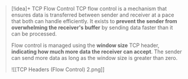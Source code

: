> [!idea]+ TCP Flow Control
> TCP flow control is a mechanism that ensures data is transferred between sender and receiver at a pace that both can handle efficiently. It exists to **prevent the sender from overwhelming the receiver's buffer** by sending data faster than it can be processed. 
> 
> Flow control is managed using the **window size** TCP header, **indicating how much more data the receiver can accept**. The sender can send more data as long as the window size is greater than zero.
> 
> ![[TCP Headers (Flow Control) 2.png]]


